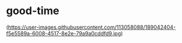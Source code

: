 # good-time
(https://user-images.githubusercontent.com/113058088/189042404-f5e5589a-6008-4517-8e2e-79a9a0cddfd9.jpg)
